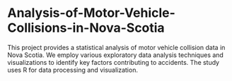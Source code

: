 # Analysis-of-Motor-Vehicle-Collisions-in-Nova-Scotia
This project provides a statistical analysis of motor vehicle collision data in Nova Scotia. We employ various exploratory data analysis techniques and visualizations to identify key factors contributing to accidents. The study uses R for data processing and visualization.

